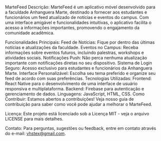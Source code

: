 MarteFeed
Descrição:
MarteFeed é um aplicativo móvel desenvolvido para a faculdade Anhanguera Marte, destinado a fornecer aos estudantes e funcionários um feed atualizado de notícias e eventos do campus. Com uma interface amigável e funcionalidades intuitivas, o aplicativo facilita o acesso a informações importantes, promovendo o engajamento da comunidade acadêmica.

Funcionalidades Principais:
Feed de Notícias: Fique por dentro das últimas notícias e atualizações da faculdade.
Eventos no Campus: Receba informações sobre eventos futuros, incluindo palestras, workshops e atividades sociais.
Notificações Push: Não perca nenhuma atualização importante com notificações diretas no seu dispositivo.
Sistema de Login Seguro: Acesso exclusivo para estudantes e funcionários da Anhanguera Marte.
Interface Personalizável: Escolha seu tema preferido e organize seu feed de acordo com suas preferências.
Tecnologias Utilizadas:
Frontend: React Native para o desenvolvimento de uma interface de usuário responsiva e multiplataforma.
Backend: Firebase para autenticação e gerenciamento de dados.
Linguagens: JavaScript, HTML, CSS.
Como Contribuir:
Estamos abertos a contribuições! Veja nosso guia de contribuição para saber como você pode ajudar a melhorar o MarteFeed.

Licença:
Este projeto está licenciado sob a Licença MIT - veja o arquivo LICENSE para mais detalhes.

Contato:
Para perguntas, sugestões ou feedback, entre em contato através do e-mail: vhstex@gmail.com.
